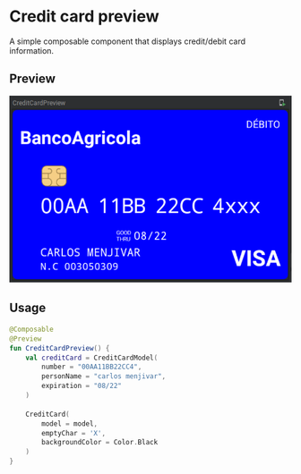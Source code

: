 # Credit card preview
A simple composable component that displays credit/debit card information.

## Preview
![credit card front empty](./images/credit_card_front_empty.png)

## Usage
```kotlin
@Composable
@Preview
fun CreditCardPreview() {
    val creditCard = CreditCardModel(
        number = "00AA11BB22CC4",
        personName = "carlos menjivar",
        expiration = "08/22"
    )

    CreditCard(
        model = model,
        emptyChar = 'X',
        backgroundColor = Color.Black
    )
}
```